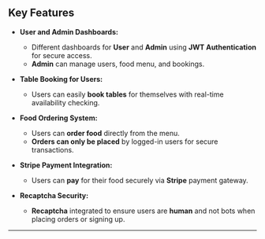 ## Key Features

- **User and Admin Dashboards:**
  - Different dashboards for **User** and **Admin** using **JWT Authentication** for secure access.
  - **Admin** can manage users, food menu, and bookings.

- **Table Booking for Users:**
  - Users can easily **book tables** for themselves with real-time availability checking.

- **Food Ordering System:**
  - Users can **order food** directly from the menu.
  - **Orders can only be placed** by logged-in users for secure transactions.

- **Stripe Payment Integration:**
  - Users can **pay** for their food securely via **Stripe** payment gateway.

- **Recaptcha Security:**
  - **Recaptcha** integrated to ensure users are **human** and not bots when placing orders or signing up.

---
